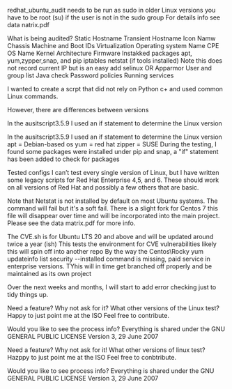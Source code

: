redhat_ubuntu_audit
needs to be run as sudo in older Linux versions you have to be root (su) if the user is not in the sudo group
For details info see data natrix.pdf

What is being audited?
Static Hostname
Transient Hostname
Icon Namw
Chassis
Machine and Boot IDs
Virtualization
Operating system Name
CPE OS Name
Kernel
Architecture
Firmware
Instakked packages apt, yum,zypper,snap, and pip
iptables
netstat (if tools installed) Note this does not record current IP but is an easy add
selinux OR Apparmor
User and group list
Java check
Password policies
Running services

I wanted to create a scrpt that did not rely on Python c+ and used common Linux commands.

However, there are differences between versions

In the ausitscript3.5.9 I used an if statement to determine the Linux version

In the ausitscript3.5.9 I used an if statement to determine the Linux version
apt = Debian-based os
yum = red hat
zipper = SUSE
During the testing, I found some packages were installed under pip and snap, a "if" statement has been added to check for packages 

Tested configs
I can’t test every single version of Linux, but I have written some legacy scripts for Red Hat Enterprise 4,5, and 6. These should work on all versions of Red Hat and possibly a few others that are basic.

Note that Netstat is not installed by default on most Ubuntu systems. The command will fail but it's a soft fail.
There is a slight fork for Centos 7 this file will disappear over time and will be incorporated into the main project.
Please see the data matrix.pdf for more info.

The CVE.sh is for Ubuntu LTS 20 and above and will be updated around twice a year (ish)
This tests the environment for CVE vulnerabilities likely this will spin off into another repo 
By the way the Centos\Rocky yum updateinfo list security --installed command is missing, paid service in enterprise versions. TYhis will in time get branched off properly and be maintained as its own project

Over the next weeks and months, I will start to add error checking just to tidy things up.

Need a feature? Why not ask for it?
What other versions of the Linux test? Happy to just point me at the ISO
Feel free to contribute.

Would you like to see the process info?
Everything is shared under the GNU GENERAL PUBLIC LICENSE Version 3, 29 June 2007

Need a feature? Why not ask for it!
What other versions of linux test? Hazppy to just point me at the ISO
Feel free to conbtribute.

Would you like to see process info?
Everything is shared under the GNU GENERAL PUBLIC LICENSE Version 3, 29 June 2007
